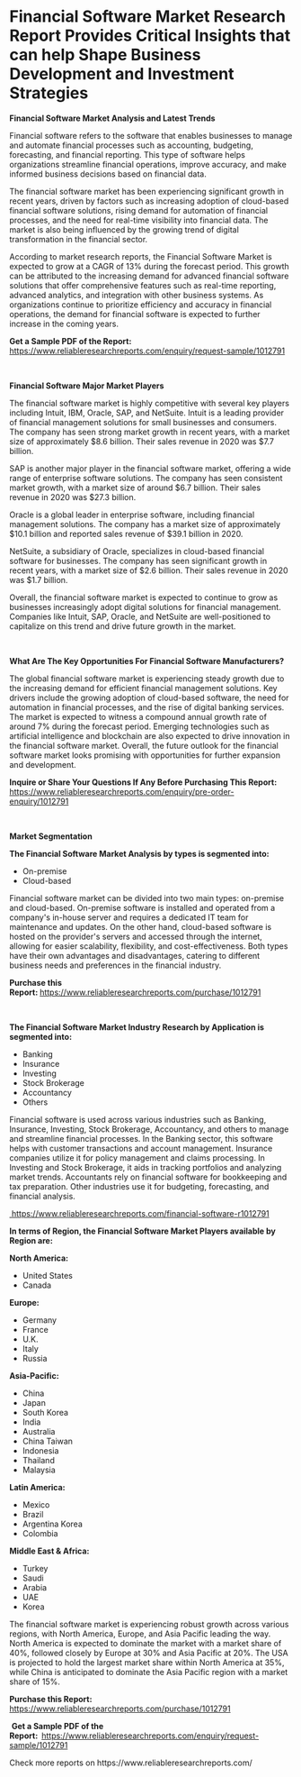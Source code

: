 <p><h1>Financial Software Market Research Report Provides Critical Insights that can help Shape Business Development and Investment Strategies</h1></p><p><strong>Financial Software Market Analysis and Latest Trends</strong></p>
<p><p>Financial software refers to the software that enables businesses to manage and automate financial processes such as accounting, budgeting, forecasting, and financial reporting. This type of software helps organizations streamline financial operations, improve accuracy, and make informed business decisions based on financial data.</p><p>The financial software market has been experiencing significant growth in recent years, driven by factors such as increasing adoption of cloud-based financial software solutions, rising demand for automation of financial processes, and the need for real-time visibility into financial data. The market is also being influenced by the growing trend of digital transformation in the financial sector.</p><p>According to market research reports, the Financial Software Market is expected to grow at a CAGR of 13% during the forecast period. This growth can be attributed to the increasing demand for advanced financial software solutions that offer comprehensive features such as real-time reporting, advanced analytics, and integration with other business systems. As organizations continue to prioritize efficiency and accuracy in financial operations, the demand for financial software is expected to further increase in the coming years.</p></p>
<p><strong>Get a Sample PDF of the Report:&nbsp;</strong> <a href="https://www.reliableresearchreports.com/enquiry/request-sample/1012791">https://www.reliableresearchreports.com/enquiry/request-sample/1012791</a></p>
<p>&nbsp;</p>
<p><strong>Financial Software Major Market Players</strong></p>
<p><p>The financial software market is highly competitive with several key players including Intuit, IBM, Oracle, SAP, and NetSuite. Intuit is a leading provider of financial management solutions for small businesses and consumers. The company has seen strong market growth in recent years, with a market size of approximately $8.6 billion. Their sales revenue in 2020 was $7.7 billion.</p><p>SAP is another major player in the financial software market, offering a wide range of enterprise software solutions. The company has seen consistent market growth, with a market size of around $6.7 billion. Their sales revenue in 2020 was $27.3 billion.</p><p>Oracle is a global leader in enterprise software, including financial management solutions. The company has a market size of approximately $10.1 billion and reported sales revenue of $39.1 billion in 2020.</p><p>NetSuite, a subsidiary of Oracle, specializes in cloud-based financial software for businesses. The company has seen significant growth in recent years, with a market size of $2.6 billion. Their sales revenue in 2020 was $1.7 billion.</p><p>Overall, the financial software market is expected to continue to grow as businesses increasingly adopt digital solutions for financial management. Companies like Intuit, SAP, Oracle, and NetSuite are well-positioned to capitalize on this trend and drive future growth in the market.</p></p>
<p>&nbsp;</p>
<p><strong>What Are The Key Opportunities For Financial Software Manufacturers?</strong></p>
<p><p>The global financial software market is experiencing steady growth due to the increasing demand for efficient financial management solutions. Key drivers include the growing adoption of cloud-based software, the need for automation in financial processes, and the rise of digital banking services. The market is expected to witness a compound annual growth rate of around 7% during the forecast period. Emerging technologies such as artificial intelligence and blockchain are also expected to drive innovation in the financial software market. Overall, the future outlook for the financial software market looks promising with opportunities for further expansion and development.</p></p>
<p><strong>Inquire or Share Your Questions If Any Before Purchasing This Report:</strong> <a href="https://www.reliableresearchreports.com/enquiry/pre-order-enquiry/1012791">https://www.reliableresearchreports.com/enquiry/pre-order-enquiry/1012791</a></p>
<p>&nbsp;</p>
<p><strong>Market Segmentation</strong></p>
<p><strong>The Financial Software Market Analysis by types is segmented into:</strong></p>
<p><ul><li>On-premise</li><li>Cloud-based</li></ul></p>
<p><p>Financial software market can be divided into two main types: on-premise and cloud-based. On-premise software is installed and operated from a company's in-house server and requires a dedicated IT team for maintenance and updates. On the other hand, cloud-based software is hosted on the provider's servers and accessed through the internet, allowing for easier scalability, flexibility, and cost-effectiveness. Both types have their own advantages and disadvantages, catering to different business needs and preferences in the financial industry.</p></p>
<p><strong>Purchase this Report:&nbsp;</strong><a href="https://www.reliableresearchreports.com/purchase/1012791">https://www.reliableresearchreports.com/purchase/1012791</a></p>
<p>&nbsp;</p>
<p><strong>The Financial Software Market Industry Research by Application is segmented into:</strong></p>
<p><ul><li>Banking</li><li>Insurance</li><li>Investing</li><li>Stock Brokerage</li><li>Accountancy</li><li>Others</li></ul></p>
<p><p>Financial software is used across various industries such as Banking, Insurance, Investing, Stock Brokerage, Accountancy, and others to manage and streamline financial processes. In the Banking sector, this software helps with customer transactions and account management. Insurance companies utilize it for policy management and claims processing. In Investing and Stock Brokerage, it aids in tracking portfolios and analyzing market trends. Accountants rely on financial software for bookkeeping and tax preparation. Other industries use it for budgeting, forecasting, and financial analysis.</p></p>
<p><a href="https://www.reliableresearchreports.com/financial-software-r1012791">&nbsp;https://www.reliableresearchreports.com/financial-software-r1012791</a></p>
<p><strong>In terms of Region, the Financial Software Market Players available by Region are:</strong></p>
<p>
    <p> <strong> North America: </strong>
        <ul>
            <li>United States</li>
            <li>Canada</li>
        </ul>
        </p> 
    <p> <strong> Europe: </strong>
        <ul>
            <li>Germany</li>
            <li>France</li>
            <li>U.K.</li>
            <li>Italy</li>
            <li>Russia</li>
        </ul>
        </p> 
    <p> <strong> Asia-Pacific: </strong>
        <ul>
            <li>China</li>
            <li>Japan</li>
            <li>South Korea</li>
            <li>India</li>
            <li>Australia</li>
            <li>China Taiwan</li>
            <li>Indonesia</li>
            <li>Thailand</li>
            <li>Malaysia</li>
        </ul>
        </p> 
    <p> <strong> Latin America: </strong>
        <ul>
            <li>Mexico</li>
            <li>Brazil</li>
            <li>Argentina Korea</li>
            <li>Colombia</li>
        </ul>
        </p> 
    <p> <strong> Middle East & Africa: </strong>
        <ul>
            <li>Turkey</li>
            <li>Saudi</li>
            <li>Arabia</li>
            <li>UAE</li>
            <li>Korea</li>
        </ul>
    </p>
    </p>
<p><p>The financial software market is experiencing robust growth across various regions, with North America, Europe, and Asia Pacific leading the way. North America is expected to dominate the market with a market share of 40%, followed closely by Europe at 30% and Asia Pacific at 20%. The USA is projected to hold the largest market share within North America at 35%, while China is anticipated to dominate the Asia Pacific region with a market share of 15%.</p></p>
<p><strong>Purchase this Report: </strong><a href="https://www.reliableresearchreports.com/purchase/1012791">https://www.reliableresearchreports.com/purchase/1012791</a></p>
<p>&nbsp;<strong>Get a Sample PDF of the Report:&nbsp;&nbsp;</strong><a href="https://www.reliableresearchreports.com/enquiry/request-sample/1012791">https://www.reliableresearchreports.com/enquiry/request-sample/1012791</a></p>
<p><strong></strong></p>
<p>Check more reports on https://www.reliableresearchreports.com/</p>